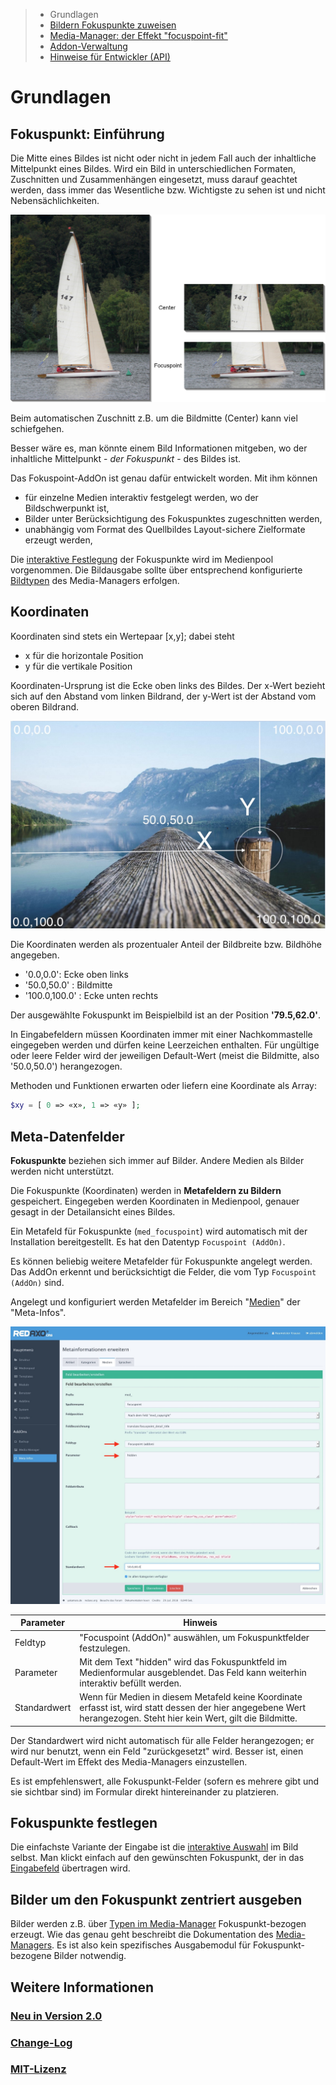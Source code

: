 > - Grundlagen
> - [Bildern Fokuspunkte zuweisen](edit.md)
> - [Media-Manager: der Effekt "focuspoint-fit"](media_manager.md)
> - [Addon-Verwaltung](install.md)
> - [Hinweise für Entwickler (API)](developer.md)

# Grundlagen

## Fokuspunkt: Einführung

Die Mitte eines Bildes ist nicht oder nicht in jedem Fall auch der inhaltliche Mittelpunkt
eines Bildes. Wird ein Bild in unterschiedlichen Formaten, Zuschnitten und Zusammenhängen eingesetzt,
muss darauf geachtet werden, dass immer das Wesentliche bzw. Wichtigste zu sehen ist und
nicht Nebensächlichkeiten.

![Beispiel](assets/example.png)

Beim automatischen Zuschnitt z.B. um die Bildmitte (Center) kann viel schiefgehen.

Besser wäre es, man könnte einem Bild Informationen mitgeben, wo der inhaltliche Mittelpunkt - _der
Fokuspunkt_ - des Bildes ist.

Das Fokuspoint-AddOn ist genau dafür entwickelt worden. Mit ihm können

- für einzelne Medien interaktiv festgelegt werden, wo der Bildschwerpunkt ist,
- Bilder unter Berücksichtigung des Fokuspunktes zugeschnitten werden,
- unabhängig vom Format des Quellbildes Layout-sichere Zielformate erzeugt werden,

Die [interaktive Festlegung](edit.md#mediapool) der Fokuspunkte wird im Medienpool vorgenommen.
Die Bildausgabe sollte über entsprechend konfigurierte [Bildtypen](media_manager.md#a) des
Media-Managers erfolgen.

<a name="coordinate"></a>
## Koordinaten

Koordinaten sind stets ein Wertepaar [x,y]; dabei steht
- x für die horizontale Position
- y für die vertikale Position

Koordinaten-Ursprung ist die Ecke oben links des Bildes. Der x-Wert bezieht sich auf den Abstand
vom linken Bildrand, der y-Wert ist der Abstand vom oberen Bildrand.

![Koordinaten](assets/coordinates.jpg)

Die Koordinaten werden als prozentualer Anteil der Bildbreite bzw. Bildhöhe angegeben.

- '0.0,0.0': Ecke oben links
- '50.0,50.0' : Bildmitte
- '100.0,100.0' : Ecke unten rechts

Der ausgewählte Fokuspunkt im Beispielbild ist an der Position **'79.5,62.0'**.

In Eingabefeldern müssen Koordinaten immer mit einer Nachkommastelle eingegeben werden und dürfen
keine Leerzeichen enthalten. Für ungültige oder leere Felder wird der jeweiligen Default-Wert
(meist die Bildmitte, also '50.0,50.0') herangezogen.

Methoden und Funktionen erwarten oder liefern eine Koordinate als Array:

```php
$xy = [ 0 => «x», 1 => «y» ];
```

<a name="meta"></a>
## Meta-Datenfelder

**Fokuspunkte** beziehen sich immer auf Bilder. Andere Medien als Bilder werden nicht unterstützt.

Die Fokuspunkte (Koordinaten) werden in **Metafeldern zu Bildern** gespeichert. Eingegeben werden
Koordinaten in Medienpool, genauer gesagt in der Detailansicht eines Bildes.

Ein Metafeld für Fokuspunkte (`med_focuspoint`) wird automatisch mit der Installation bereitgestellt.
Es hat den Datentyp `Focuspoint (AddOn)`.

Es können beliebig weitere Metafelder für Fokuspunkte angelegt werden. Das AddOn erkennt und
berücksichtigt die Felder, die vom Typ `Focuspoint (AddOn)` sind.

Angelegt und konfiguriert werden Metafelder im Bereich "[Medien](?page=metainfo/media)"
der "Meta-Infos".

![Metafeld](assets/metafield.jpg)

| Parameter | Hinweis |
| - | - |
| Feldtyp | "Focuspoint (AddOn)" auswählen, um Fokuspunktfelder festzulegen. |
| Parameter | Mit dem Text "hidden" wird das Fokuspunktfeld im Medienformular ausgeblendet. Das Feld kann weiterhin interaktiv befüllt werden. |
| Standardwert | Wenn für Medien in diesem Metafeld keine Koordinate erfasst ist, wird statt dessen der hier angegebene Wert herangezogen. Steht hier kein Wert, gilt die Bildmitte. |

Der Standardwert wird nicht automatisch für alle Felder herangezogen; er wird nur benutzt, wenn
ein Feld "zurückgesetzt" wird. Besser ist, einen Default-Wert im Effekt des Media-Managers einzustellen.

Es ist empfehlenswert, alle Fokuspunkt-Felder (sofern es mehrere gibt und sie sichtbar sind)
im Formular direkt hintereinander zu platzieren.


## Fokuspunkte festlegen

Die einfachste Variante der Eingabe ist die [interaktive Auswahl](edit.md#pointer) im Bild selbst. Man klickt einfach auf den
gewünschten Fokuspunkt, der in das [Eingabefeld](edit.md#input) übertragen wird.


## Bilder um den Fokuspunkt zentriert ausgeben

Bilder werden z.B. über [Typen im Media-Manager](media_manager.md) Fokuspunkt-bezogen erzeugt. Wie das
genau geht beschreibt die Dokumentation des [Media-Managers](?page=media_manager/overview/). Es ist also kein spezifisches
Ausgabemodul für Fokuspunkt-bezogene Bilder notwendig.

## Weitere Informationen

### [Neu in Version 2.0](changes_2_0.md)

### [Change-Log](../CHANGELOG.md)

### [MIT-Lizenz](../LICENSE.md)

